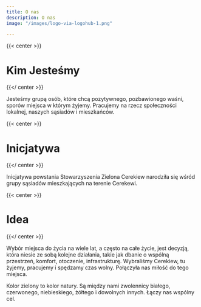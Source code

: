 ```yaml
---
title: O nas
description: O nas
image: "/images/logo-via-logohub-1.png"

---
```

{{< center >}}

# Kim Jesteśmy

{{</ center >}}

Jesteśmy grupą osób, które chcą  pozytywnego, pozbawionego waśni, sporów miejsca w którym żyjemy. Pracujemy na rzecz społeczności lokalnej, naszych sąsiadów i mieszkańców.

{{< center >}}

# **Inicjatywa**

{{</ center >}}

Inicjatywa powstania Stowarzyszenia Zielona Cerekiew narodziła się  wśród grupy sąsiadów mieszkających na terenie Cerekewi.

{{< center >}}

# **Idea**

{{</ center >}}

Wybór miejsca do życia na wiele lat, a często na całe życie, jest decyzją, która niesie ze sobą kolejne działania, takie jak dbanie o wspólną przestrzeń, komfort, otoczenie, infrastrukturę. Wybraliśmy Cerekiew, tu żyjemy, pracujemy i spędzamy czas wolny. Połączyła nas miłość do tego miejsca.

Kolor zielony to kolor natury. Są między nami zwolennicy białego, czerwonego, niebieskiego, żółtego i dowolnych innych. Łączy nas wspólny cel.